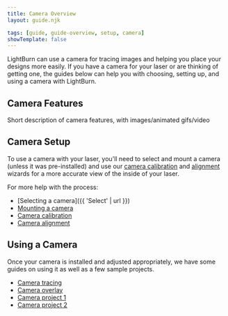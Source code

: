 ```yaml
---
title: Camera Overview
layout: guide.njk

tags: [guide, guide-overview, setup, camera]
showTemplate: false
---
```


LightBurn can use a camera for tracing images and helping you place your designs more easily. If you have a camera for your laser or are thinking of getting one, the guides below can help you with choosing, setting up, and using a camera with LightBurn.

## Camera Features

Short description of camera features, with images/animated gifs/video

## Camera Setup

To use a camera with your laser, you'll need to select and mount a camera (unless it was pre-installed) and use our [camera calibration](#) and [alignment](#) wizards for a more accurate view of the inside of your laser.

For more help with the process:

- [Selecting a camera]({{ 'Select' | url }})
- [Mounting a camera](#)
- [Camera calibration](#)
- [Camera alignment](#)

## Using a Camera

Once your camera is installed and adjusted appropriately, we have some guides on using it as well as a few sample projects.

- [Camera tracing](#)
- [Camera overlay](#)
- [Camera project 1](#)
- [Camera project 2](#)